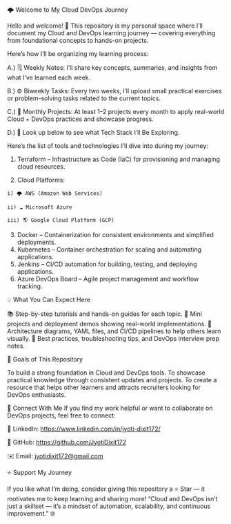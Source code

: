 🌩️ Welcome to My Cloud DevOps Journey

Hello and welcome! 👋
This repository is my personal space where I’ll document my Cloud and DevOps learning journey — covering everything from foundational concepts to hands-on projects.

Here’s how I’ll be organizing my learning process:

  A.) 🗒️ Weekly Notes: I’ll share key concepts, summaries, and insights from what I’ve learned each week.

  B.) ⚙️ Biweekly Tasks: Every two weeks, I’ll upload small practical exercises or problem-solving tasks related to the current topics.

  C.) 🚀 Monthly Projects: At least 1–2 projects every month to apply real-world Cloud + DevOps practices and showcase progress.

  D.) 🧠 Look up below to see what Tech Stack I’ll Be Exploring.

Here’s the list of tools and technologies I’ll dive into during my journey:

  1. Terraform – Infrastructure as Code (IaC) for provisioning and managing cloud resources.

  2. Cloud Platforms:
    
    i) 🌩️ AWS (Amazon Web Services)
  
    ii) ☁️ Microsoft Azure
  
    iii) 🌎 Google Cloud Platform (GCP)
  
  3. Docker – Containerization for consistent environments and simplified deployments.
  4. Kubernetes – Container orchestration for scaling and automating applications.
  5. Jenkins – CI/CD automation for building, testing, and deploying applications.
  6. Azure DevOps Board – Agile project management and workflow tracking.

💡 What You Can Expect Here

📚 Step-by-step tutorials and hands-on guides for each topic.
💼 Mini projects and deployment demos showing real-world implementations.
🧩 Architecture diagrams, YAML files, and CI/CD pipelines to help others learn visually.
🧠 Best practices, troubleshooting tips, and DevOps interview prep notes.

🌟 Goals of This Repository

To build a strong foundation in Cloud and DevOps tools.
To showcase practical knowledge through consistent updates and projects.
To create a resource that helps other learners and attracts recruiters looking for DevOps enthusiasts.

🤝 Connect With Me
If you find my work helpful or want to collaborate on DevOps projects, feel free to connect:

💼 LinkedIn: https://www.linkedin.com/in/jyoti-dixit172/

🐙 GitHub: https://github.com/JyotiDixit172

✉️ Email: jyotidixit172@gmail.com

⭐ Support My Journey

If you like what I’m doing, consider giving this repository a ⭐ Star — it motivates me to keep learning and sharing more!
“Cloud and DevOps isn’t just a skillset — it’s a mindset of automation, scalability, and continuous improvement.” 🌐


